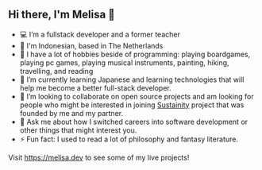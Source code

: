 ## Hi there, I'm Melisa 👋
- 💻 I’m a fullstack developer and a former teacher
- 🏡 I'm Indonesian, based in The Netherlands
- 🔭 I have a lot of hobbies beside of programming: playing boardgames, playing pc games, playing musical instruments, painting, hiking, travelling, and reading
- 🌱 I’m currently learning Japanese and learning technologies that will help me become a better full-stack developer.
- 👯 I’m looking to collaborate on open source projects and am looking for people who might be interested in joining [Sustainity](https://sustainity.dev) project that was founded by me and my partner.
- 💬 Ask me about how I switched careers into software development or other things that might interest you.
- ⚡ Fun fact: I used to read a lot of philosophy and fantasy literature.

Visit https://melisa.dev to see some of my live projects!

<!--
**melisayu/melisayu** is a ✨ _special_ ✨ repository because its `README.md` (this file) appears on your GitHub profile.

Here are some ideas to get you started:

- 🔭 I’m currently working on ...
- 🌱 I’m currently learning ...
- 👯 I’m looking to collaborate on ...
- 🤔 I’m looking for help with ...
- 💬 Ask me about ...
- 📫 How to reach me: ...
- 😄 Pronouns: ...
- ⚡ Fun fact: ...
-->
